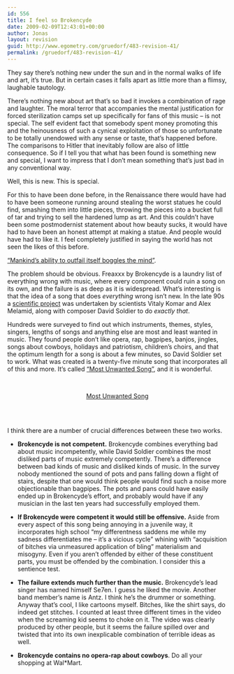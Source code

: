 ```yaml
---
id: 556
title: I feel so Brokencyde
date: 2009-02-09T12:43:01+00:00
author: Jonas
layout: revision
guid: http://www.egometry.com/gruedorf/483-revision-41/
permalink: /gruedorf/483-revision-41/
---
```

They say there&#8217;s nothing new under the sun and in the normal walks of life and art, it&#8217;s true. But in certain cases it falls apart as little more than a flimsy, laughable tautology.

There&#8217;s nothing new about art that&#8217;s so bad it invokes a combination of rage and laughter. The moral terror that accompanies the mental justification for forced sterilization camps set up specifically for fans of this music &#8211; is not special. The self evident fact that somebody spent money promoting this and the heinousness of such a cynical exploitation of those so unfortunate to be totally unendowed with any sense or taste, that&#8217;s happened before. The comparisons to Hitler that inevitably follow are also of little consequence. So if I tell you that what has been found is something new and special, I want to impress that I don&#8217;t mean something that&#8217;s just bad in any conventional way.

Well, this is new. This is special.

For this to have been done before, in the Renaissance there would have had to have been someone running around stealing the worst statues he could find, smashing them into little pieces, throwing the pieces into a bucket full of tar and trying to sell the hardened lump as art. And this couldn&#8217;t have been some postmodernist statement about how beauty sucks, it would have had to have been an honest attempt at making a statue. And people would have had to like it. I feel completely justified in saying the world has not seen the likes of this before.

  
[&#8220;Mankind&#8217;s ability to outfail itself boggles the mind&#8221;](http://vimeo.com/1651661).

The problem should be obvious. Freaxxx by Brokencyde is a laundry list of everything wrong with music, where every component could ruin a song on its own, and the failure is as deep as it is widespread. What&#8217;s interesting is that the idea of a song that does _everything_ wrong isn&#8217;t new. In the late 90s a [scientific project](http://www.diacenter.org/km/musiccd.html) was undertaken by scientists Vitaly Komar and Alex Melamid, along with composer David Soldier to do _exactly that_.

Hundreds were surveyed to find out which instruments, themes, styles, singers, lengths of songs and anything else are most and least wanted in music. They found people don&#8217;t like opera, rap, bagpipes, banjos, jingles, songs about cowboys, holidays and patriotism, children&#8217;s choirs, and that the optimum length for a song is about a few minutes, so David Soldier set to work. What was created is a twenty-five minute song that incorporates all of this and more. It&#8217;s called [&#8220;Most Unwanted Song&#8221;](http://blog.wired.com/music/2008/04/a-scientific-at.html), and it is wonderful.

 

<div align="center">
  <a href="http://blog.wired.com/music/2008/04/a-scientific-at.html">Most Unwanted Song</a><br /> <br />
</div>

 

I think there are a number of crucial differences between these two works.

  * **Brokencyde is not competent.** Brokencyde combines everything bad about music incompetently, while David Soldier combines the most disliked parts of music extremely competently. There&#8217;s a difference between bad kinds of music and disliked kinds of music. In the survey nobody mentioned the sound of pots and pans falling down a flight of stairs, despite that one would think people would find such a noise more objectionable than bagpipes. The pots and pans could have easily ended up in Brokencyde&#8217;s effort, and probably would have if any musician in the last ten years had successfully employed them.

  * **If Brokencyde were competent it would still be offensive.** Aside from every aspect of this song being annoying in a juvenile way, it incorporates high school &#8220;my differentness saddens me while my sadness differentiates me &#8211; it&#8217;s a vicious cycle&#8221; whining with &#8220;acquisition of bitches via unmeasured application of bling&#8221; materialism and misogyny. Even if you aren&#8217;t offended by either of these constituent parts, you must be offended by the combination. I consider this a sentience test.

  * **The failure extends much further than the music.** Brokencyde&#8217;s lead singer has named himself Se7en. I guess he liked the movie. Another band member&#8217;s name is Antz. I think he&#8217;s the drummer or something. Anyway that&#8217;s cool, I like cartoons myself. Bitches, like the shirt says, do indeed get stitches. I counted at least three different times in the video when the screaming kid seems to choke on it. The video was clearly produced by other people, but it seems the failure spilled over and twisted that into its own inexplicable combination of terrible ideas as well.

  * **Brokencyde contains no opera-rap about cowboys**. Do all your shopping at Wal*Mart.